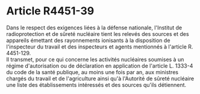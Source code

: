 # Article R4451-39

Dans le respect des exigences liées à la défense nationale, l'Institut de radioprotection et de sûreté nucléaire tient les relevés des sources et des appareils émettant des rayonnements ionisants à la disposition de l'inspecteur du travail et des inspecteurs et agents mentionnés à l'article R. 4451-129.   
Il transmet, pour ce qui concerne les activités nucléaires soumises à un régime d'autorisation ou de déclaration en application de l'article L. 1333-4 du code de la santé publique, au moins une fois par an, aux ministres chargés du travail et de l'agriculture ainsi qu'à l'Autorité de sûreté nucléaire une liste des établissements intéressés et des sources qu'ils détiennent.